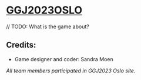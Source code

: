 # [GGJ2023OSLO](https://globalgamejam.org/2023/jam-sites/oslo-game-jam)
// TODO: What is the game about?

## Credits: 
* Game designer and coder: Sandra Moen

_All team members participated in GGJ2023 Oslo site._
